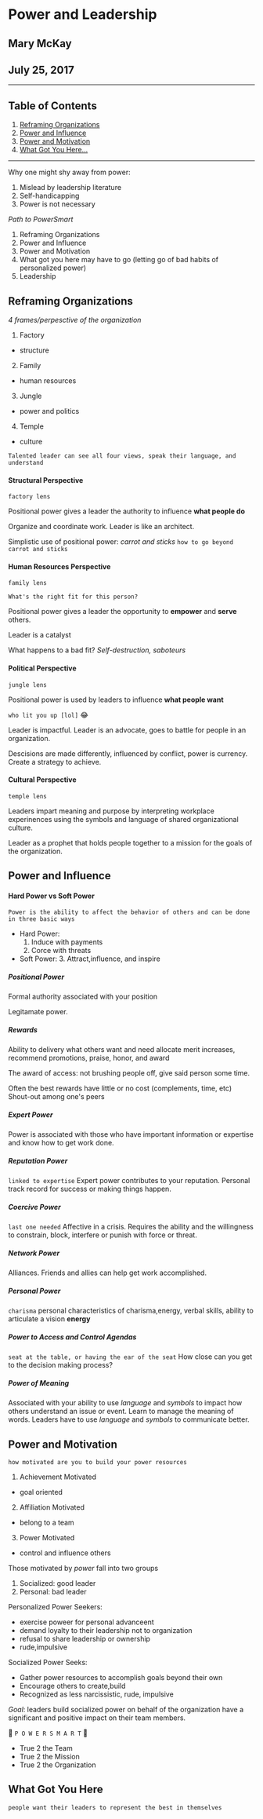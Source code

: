 # Power and Leadership

## Mary McKay
## July 25, 2017

----

## Table of Contents

1. [Reframing Organizations](#reframing-organization)
2. [Power and Influence](#power-and-influence)
3. [Power and Motivation](#power-and-motivation)
4. [What Got You Here...](#what-got-you-here)
----

Why one might shy away from power:
1. Mislead by leadership literature
2. Self-handicapping
3. Power is not necessary 

*Path to PowerSmart*
1. Reframing Organizations
2. Power and Influence
3. Power and Motivation
4. What got you here may have to go (letting go of bad habits of personalized power) 
5. Leadership 

## Reframing Organizations

*4 frames/perpesctive of the organization*
1. Factory
  * structure
2. Family
  * human resources
3. Jungle
  * power and politics
4. Temple
  * culture

`Talented leader can see all four views, speak their language, and understand`

#### Structural Perspective
`factory lens`

Positional power gives a leader the authority to influence **what people do**

Organize and coordinate work. Leader is like an architect. 

Simplistic use of positional power: *carrot and sticks*
`how to go beyond carrot and sticks`

#### Human Resources Perspective
`family lens`

`What's the right fit for this person?`

Positional power gives a leader the opportunity to **empower** and **serve** others. 

Leader is a catalyst 

What happens to a bad fit? *Self-destruction, saboteurs*

#### Political Perspective
`jungle lens`

Positional power is used by leaders to influence **what people want**

`who lit you up [lol]` :joy: 

Leader is impactful. Leader is an advocate, goes to battle for people in an organization. 

Descisions are made differently, influenced by conflict, power is currency. Create a strategy to achieve. 

#### Cultural Perspective
`temple lens`

Leaders impart meaning and purpose by interpreting workplace experinences using the symbols and language of shared organizational culture. 

Leader as a prophet that holds people together to a mission for the goals of the organization. 

## Power and Influence

#### Hard Power vs Soft Power

`Power is the ability to affect the behavior of others and can be done in three basic ways`

* Hard Power:
  1. Induce with payments
  2. Corce with threats 
* Soft Power:
  3. Attract,influence, and inspire 

##### Positional Power
Formal authority associated with your position

Legitamate power. 

##### Rewards
Ability to delivery what others want and need
allocate merit increases, recommend promotions, praise, honor, and award

The award of access: not brushing people off, give said person some time.

Often the best rewards have little or no cost (complements, time, etc) 
Shout-out among one's peers

##### Expert Power 
Power is associated with those who have important information or expertise and know how to get work done. 

##### Reputation Power
`linked to expertise`
Expert power contributes to your reputation. Personal track record for success or making things happen. 

##### Coercive Power
`last one needed`
Affective in a crisis. Requires the ability and the willingness to constrain, block, interfere or punish with force or threat. 

##### Network Power
Alliances. Friends and allies can help get work accomplished. 

##### Personal Power
`charisma` 
personal characteristics of charisma,energy, verbal skills, ability to articulate a vision
**energy** 

##### Power to Access and Control Agendas
`seat at the table, or having the ear of the seat`
How close can you get to the decision making process? 

##### Power of Meaning
Associated with your ability to use *language* and *symbols* to impact how others understand an issue or event. 
Learn to manage the meaning of words. Leaders have to use *language* and *symbols* to communicate better. 

## Power and Motivation

`how motivated are you to build your power resources`

1. Achievement Motivated
  * goal oriented 
2. Affiliation Motivated
  * belong to a team
3. Power Motivated
  * control and influence others

Those motivated by *power* fall into two groups

1. Socialized: good leader
2. Personal: bad leader

Personalized Power Seekers:
* exercise poweer for personal advanceent
* demand loyalty to their leadership not to organization
* refusal to share leadership or ownership
* rude,impulsive 

Socialized Power Seeks:
* Gather power resources to accomplish goals beyond their own
* Encourage others to create,build
* Recognized as less narcissistic, rude, impulsive

*Goal*: leaders build socialized power on behalf of the organization have a significant and positive impact on their team members. 

:muscle: `P O W E R S M A R T` :muscle:
* True 2 the Team
* True 2 the Mission
* True 2 the Organization

## What Got You Here

`people want their leaders to represent the best in themselves`


